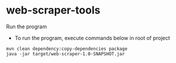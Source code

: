 # web-scraper-tools

Run the program
- To run the program, execute commands below in root of project

```
mvn clean dependency:copy-dependencies package
java -jar target/web-scraper-1.0-SNAPSHOT.jar
```
